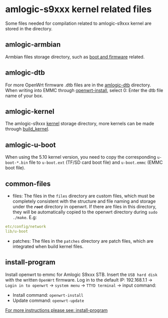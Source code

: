 # amlogic-s9xxx kernel related files

Some files needed for compilation related to amlogic-s9xxx kernel are stored in the directory.

## amlogic-armbian

Armbian files storage directory, such as [boot and firmware](https://github.com/ophub/amlogic-s9xxx-openwrt/tree/main/amlogic-s9xxx/amlogic-armbian) related.

## amlogic-dtb

For more OpenWrt firmware .dtb files are in the [amlogic-dtb](https://github.com/ophub/amlogic-s9xxx-openwrt/tree/main/amlogic-s9xxx/amlogic-dtb) directory.  When writing into EMMC through [openwrt-install](https://github.com/ophub/amlogic-s9xxx-openwrt/blob/main/amlogic-s9xxx/install-program/files/openwrt-install), select 0: Enter the dtb file name of your box.

## amlogic-kernel

The amlogic-s9xxx [kernel](https://github.com/ophub/amlogic-s9xxx-openwrt/tree/main/amlogic-s9xxx/amlogic-kernel/kernel) storage directory, more kernels can be made through [build_kernel](https://github.com/ophub/amlogic-s9xxx-openwrt/tree/main/amlogic-s9xxx/amlogic-kernel/build_kernel). 

## amlogic-u-boot

When using the 5.10 kernel version, you need to copy the corresponding `u-boot-*.bin` file to `u-boot.ext` (TF/SD card boot file) and `u-boot.emmc` (EMMC boot file).

## common-files

- files: The files in the `files` directory are custom files, which must be completely consistent with the structure and file naming and storage under the ***`root`*** directory in openwrt. If there are files in this directory, they will be automatically copied to the openwrt directory during `sudo ./make`. E.g:
```yaml
etc/config/network
lib/u-boot
```
- patches: The files in the `patches` directory are patch files, which are integrated when build kernel files.

## install-program

Install openwrt to emmc for Amlogic S9xxx STB. Insert the `USB hard disk` with the written `OpenWrt` firmware. Log in to the default IP: 192.168.1.1 → `Login in to openwrt` → `system menu` → `TTYD terminal` → input command: 

- Install command: `openwrt-install`
- Update command: `openwrt-update`

[For more instructions please see: install-program](https://github.com/ophub/amlogic-s9xxx-openwrt/tree/main/amlogic-s9xxx/install-program)

